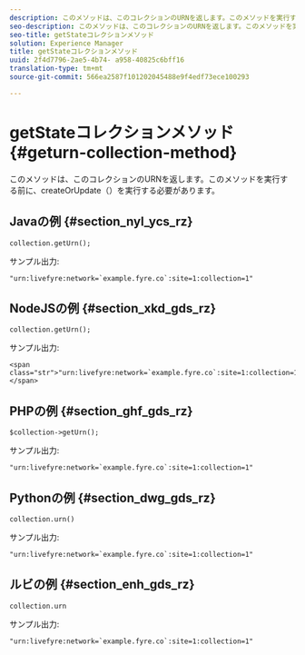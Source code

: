 ```yaml
---
description: このメソッドは、このコレクションのURNを返します。このメソッドを実行する前に、createOrUpdate（）を実行する必要があります。
seo-description: このメソッドは、このコレクションのURNを返します。このメソッドを実行する前に、createOrUpdate（）を実行する必要があります。
seo-title: getStateコレクションメソッド
solution: Experience Manager
title: getStateコレクションメソッド
uuid: 2f4d7796-2ae5-4b74- a958-40825c6bff16
translation-type: tm+mt
source-git-commit: 566ea2587f101202045488e9f4edf73ece100293

---
```



# getStateコレクションメソッド{#geturn-collection-method}

このメソッドは、このコレクションのURNを返します。このメソッドを実行する前に、createOrUpdate（）を実行する必要があります。

## Javaの例 {#section_nyl_ycs_rz}

```
collection.getUrn(); 
```

サンプル出力:

```
"urn:livefyre:network=`example.fyre.co`:site=1:collection=1" 
```

## NodeJSの例 {#section_xkd_gds_rz}

```
collection.getUrn(); 
```

サンプル出力:

```
<span class="str">"urn:livefyre:network=`example.fyre.co`:site=1:collection=1"</span>
```

## PHPの例 {#section_ghf_gds_rz}

```
$collection->getUrn(); 
```

サンプル出力:

```
"urn:livefyre:network=`example.fyre.co`:site=1:collection=1" 
```

## Pythonの例 {#section_dwg_gds_rz}

```
collection.urn() 
```

サンプル出力:

```
"urn:livefyre:network=`example.fyre.co`:site=1:collection=1" 
```

## ルビの例 {#section_enh_gds_rz}

```
collection.urn
```

サンプル出力:

```
"urn:livefyre:network=`example.fyre.co`:site=1:collection=1" 
```


